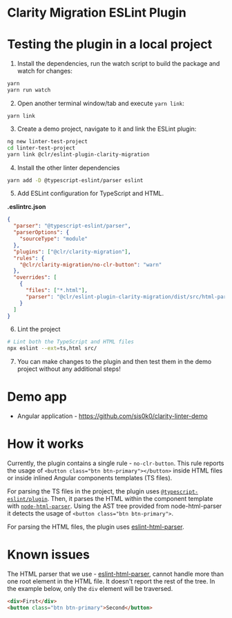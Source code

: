 # Clarity Migration ESLint Plugin

# Testing the plugin in a local project

1. Install the dependencies, run the watch script to build the package and watch for changes:

```bash
yarn
yarn run watch
```

2. Open another terminal window/tab and execute `yarn link`:

```
yarn link
```

3. Create a demo project, navigate to it and link the ESLint plugin:

```bash
ng new linter-test-project
cd linter-test-project
yarn link @clr/eslint-plugin-clarity-migration
```

4. Install the other linter dependencies

```bash
yarn add -D @typescript-eslint/parser eslint
```

5. Add ESLint configuration for TypeScript and HTML.

**.eslintrc.json**

```json
{
  "parser": "@typescript-eslint/parser",
  "parserOptions": {
    "sourceType": "module"
  },
  "plugins": ["@clr/clarity-migration"],
  "rules": {
    "@clr/clarity-migration/no-clr-button": "warn"
  },
  "overrides": [
    {
      "files": ["*.html"],
      "parser": "@clr/eslint-plugin-clarity-migration/dist/src/html-parser"
    }
  ]
}
```

6. Lint the project

```bash
# Lint both the TypeScript and HTML files
npx eslint --ext=ts,html src/
```

7. You can make changes to the plugin and then test them in the demo project without any additional steps!

# Demo app

- Angular application - https://github.com/sis0k0/clarity-linter-demo

# How it works

Currently, the plugin contains a single rule - `no-clr-button`. This rule reports the usage of `<button class="btn btn-primary"></button>` inside HTML files or inside inlined Angular components templates (TS files).

For parsing the TS files in the project, the plugin uses [`@typescript-eslint/plugin`](https://www.npmjs.com/package/@typescript-eslint/eslint-plugin). Then, it parses the HTML within the component template with [`node-html-parser`](https://www.npmjs.com/package/node-html-parser). Using the AST tree provided from node-html-parser it detects the usage of `<button class="btn btn-primary">`.

For parsing the HTML files, the plugin uses [eslint-html-parser](https://www.npmjs.com/package/eslint-html-parser).

# Known issues

The HTML parser that we use - [eslint-html-parser](https://www.npmjs.com/package/eslint-html-parser), cannot handle more than one root element in the HTML file. It doesn't report the rest of the tree. In the example below, only the `div` element will be traversed.

```html
<div>First</div>
<button class="btn btn-primary">Second</button>
```
